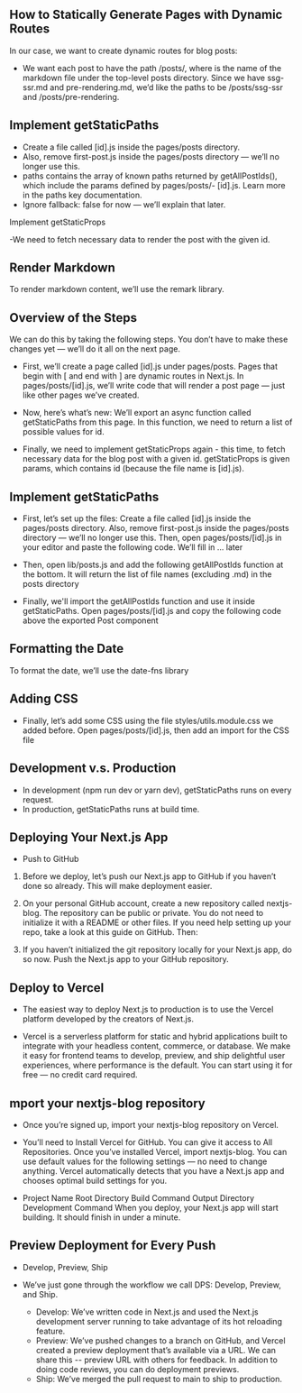 ## How to Statically Generate Pages with Dynamic Routes
In our case, we want to create dynamic routes for blog posts:

- We want each post to have the path /posts/, where is the name of the markdown file under the top-level posts directory. Since we have ssg-ssr.md and pre-rendering.md, we’d like the paths to be /posts/ssg-ssr and /posts/pre-rendering.

## Implement getStaticPaths

- Create a file called [id].js inside the pages/posts directory.
- Also, remove first-post.js inside the pages/posts directory — we’ll no longer use this.
- paths contains the array of known paths returned by getAllPostIds(), which include the params defined by pages/posts/- [id].js. Learn more in the paths key documentation.
- Ignore fallback: false for now — we’ll explain that later.

Implement getStaticProps

-We need to fetch necessary data to render the post with the given id.

## Render Markdown

To render markdown content, we’ll use the remark library.

## Overview of the Steps

We can do this by taking the following steps. You don’t have to make these changes yet — we’ll do it all on the next page.

- First, we’ll create a page called [id].js under pages/posts. Pages that begin with [ and end with ] are dynamic routes in Next.js.
In pages/posts/[id].js, we’ll write code that will render a post page — just like other pages we’ve created.

- Now, here’s what’s new: We’ll export an async function called getStaticPaths from this page. In this function, we need to return a list of possible values for id.

- Finally, we need to implement getStaticProps again - this time, to fetch necessary data for the blog post with a given id. getStaticProps is given params, which contains id (because the file name is [id].js).



## Implement getStaticPaths

- First, let’s set up the files:
Create a file called [id].js inside the pages/posts directory. Also, remove first-post.js inside the pages/posts directory — we’ll no longer use this. Then, open pages/posts/[id].js in your editor and paste the following code. We’ll fill in ... later

- Then, open lib/posts.js and add the following getAllPostIds function at the bottom. It will return the list of file names (excluding .md) in the posts directory

- Finally, we'll import the getAllPostIds function and use it inside getStaticPaths. Open pages/posts/[id].js and copy the following code above the exported Post component

## Formatting the Date

To format the date, we’ll use the date-fns library
## Adding CSS

- Finally, let’s add some CSS using the file styles/utils.module.css we added before. Open pages/posts/[id].js, then add an import for the CSS file

## Development v.s. Production

- In development (npm run dev or yarn dev), getStaticPaths runs on every request.
- In production, getStaticPaths runs at build time.
## Deploying Your Next.js App

- Push to GitHub
1. Before we deploy, let’s push our Next.js app to GitHub if you haven’t done so already. This will make deployment easier.

2. On your personal GitHub account, create a new repository called nextjs-blog. The repository can be public or private. You do not need to initialize it with a README or other files. If you need help setting up your repo, take a look at this guide on GitHub. Then:

3. If you haven’t initialized the git repository locally for your Next.js app, do so now. Push the Next.js app to your GitHub repository.

## Deploy to Vercel

- The easiest way to deploy Next.js to production is to use the Vercel platform developed by the creators of Next.js.

- Vercel is a serverless platform for static and hybrid applications built to integrate with your headless content, commerce, or database. We make it easy for frontend teams to develop, preview, and ship delightful user experiences, where performance is the default. You can start using it for free — no credit card required.

## mport your nextjs-blog repository

- Once you’re signed up, import your nextjs-blog repository on Vercel.

- You’ll need to Install Vercel for GitHub. You can give it access to All Repositories. Once you’ve installed Vercel, import nextjs-blog. You can use default values for the following settings — no need to change anything. Vercel automatically detects that you have a Next.js app and chooses optimal build settings for you.

- Project Name Root Directory Build Command Output Directory Development Command When you deploy, your Next.js app will start building. It should finish in under a minute.

## Preview Deployment for Every Push
- Develop, Preview, Ship

- We’ve just gone through the workflow we call DPS: Develop, Preview, and Ship.

    - Develop: We’ve written code in Next.js and used the Next.js development server running to take advantage of its hot reloading feature.
    - Preview: We’ve pushed changes to a branch on GitHub, and Vercel created a preview deployment that’s available via a URL. We can share this -- preview URL with others for feedback. In addition to doing code reviews, you can do deployment previews.
    -  Ship: We’ve merged the pull request to main to ship to production.